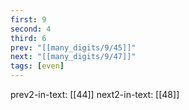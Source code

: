 ```yaml
---
first: 9
second: 4
third: 6
prev: "[[many_digits/9/45]]"
next: "[[many_digits/9/47]]"
tags: [even]
---
```

prev2-in-text: [[44]]
next2-in-text: [[48]]
